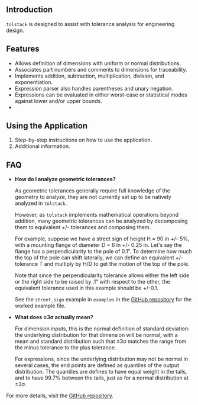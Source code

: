 ## Introduction

`tolstack` is designed to assist with tolerance analysis for engineering design.

## Features

- Allows definition of dimensions with uniform or normal distributions.
- Associates part numbers and comments to dimensions for traceability.
- Implements addition, subtraction, multiplication, division, and exponentiation.
- Expression parser also handles parentheses and unary negation.
- Expressions can be evaluated in either worst-case or statistical modes against lower and/or upper bounds.
-

## Using the Application

1. Step-by-step instructions on how to use the application.
2. Additional information.

## FAQ

- **How do I analyze geometric tolerances?**

  As geometric tolerances generally require full knowledge of the geometry to analyze, they are not currently set up to be natively analyzed in `tolstack`.

  However, as `tolstack` implements mathematical operations beyond addition, many geometric tolerances can be analyzed by decomposing them to equivalent +/- tolerances and composing them.

  For example, suppose we have a street sign of height H = 90 in +/- 5%, with a mounting flange of diameter D = 6 in +/- 0.25 in. Let's say the flange has a perpendicularity to the pole of 0.1". To determine how much the top of the pole can shift laterally, we can define an equivalent +/- tolerance T and multiply by H/D to get the motion of the top of the pole.

  Note that since the perpendicularity tolerance allows either the left side or the right side to be raised by .1" with respect to the other, the equivalent tolerance used in this example should be +/-0.1.

  See the `street_sign` example in `examples` in the [GitHub repository](https://github.com/lemon1324/tolstack) for the worked example file.

- **What does ±3σ actually mean?**

  For dimension inputs, this is the normal definition of standard deviation: the underlying distribution for that dimension will be normal, with a mean and standard distribution such that ±3σ matches the range from the minus tolerance to the plus tolerance.

  For expressions, since the underlying distribution may not be normal in several cases, the end points are defined as quantiles of the output distribution. The quantiles are defines to have equal weight in the tails, and to have 99.7% between the tails, just as for a normal distribution at ±3σ.

For more details, visit the [GitHub repository](https://github.com/lemon1324/tolstack).
